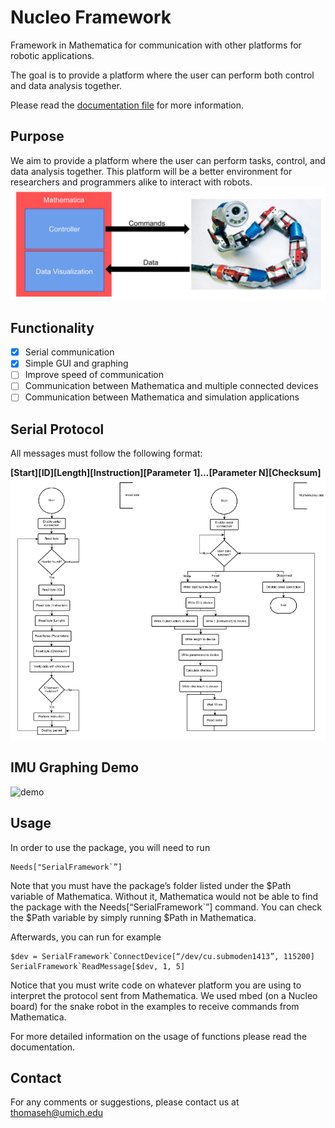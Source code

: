 # Nucleo Framework
Framework in Mathematica for communication with other platforms for robotic applications.

The goal is to provide a platform where the user can perform both control and data analysis together.

Please read the [documentation file](https://github.com/Anthuang/NucleoFramework/blob/master/SerialDocumentation.pdf) for more information.

## Purpose
We aim to provide a platform where the user can perform tasks, control, and data analysis together. This platform will be a better environment for researchers and programmers alike to interact with robots.
![purpose](https://github.com/Anthuang/NucleoFramework/blob/master/purpose.png)

## Functionality
- [x] Serial communication
- [x] Simple GUI and graphing
- [ ] Improve speed of communication
- [ ] Communication between Mathematica and multiple connected devices
- [ ] Communication between Mathematica and simulation applications

## Serial Protocol
All messages must follow the following format:

**[Start][ID][Length][Instruction][Parameter 1]...[Parameter N][Checksum]**
![flowchart](https://github.com/Anthuang/MathematicaSerialFramework/blob/master/img/serial_flowchart.png)

## IMU Graphing Demo
![demo](https://github.com/Anthuang/MathematicaSerialFramework/blob/master/img/imudemo.gif)

## Usage
In order to use the package, you will need to run
```
Needs["SerialFramework`”]
```
Note that you must have the package’s folder listed under the $Path variable of Mathematica. Without it, Mathematica would not be able to find the package with the Needs[“SerialFramework`”] command. You can check the $Path variable by simply running $Path in Mathematica.

Afterwards, you can run for example
```
$dev = SerialFramework`ConnectDevice[“/dev/cu.submoden1413”, 115200]
SerialFramework`ReadMessage[$dev, 1, 5]
```
Notice that you must write code on whatever platform you are using to interpret the protocol sent from Mathematica. We used mbed (on a Nucleo board) for the snake robot in the examples to receive commands from Mathematica.

For more detailed information on the usage of functions please read the documentation.

## Contact
For any comments or suggestions, please contact us at thomaseh@umich.edu
